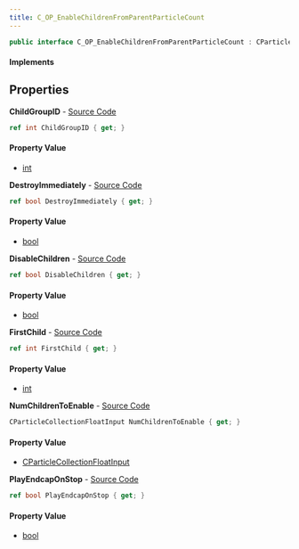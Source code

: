 ```yaml
---
title: C_OP_EnableChildrenFromParentParticleCount
---
```


```csharp
public interface C_OP_EnableChildrenFromParentParticleCount : CParticleFunctionPreEmission, CParticleFunctionOperator, CParticleFunction, ISchemaClass<CParticleFunction>, ISchemaClass<CParticleFunctionOperator>, ISchemaClass<CParticleFunctionPreEmission>, ISchemaClass<C_OP_EnableChildrenFromParentParticleCount>, ISchemaField, ISchemaClass, INativeHandle
```

#### Implements

## Properties

**ChildGroupID** - [Source Code](https://github.com/swiftly-solution/swiftlys2/blob/main/managed/src/SwiftlyS2.Generated/Schemas/Interfaces/C_OP_EnableChildrenFromParentParticleCount.cs#L16)

```csharp
ref int ChildGroupID { get; }
```

#### Property Value

- [int](https://learn.microsoft.com/dotnet/api/system.int32)

**DestroyImmediately** - [Source Code](https://github.com/swiftly-solution/swiftlys2/blob/main/managed/src/SwiftlyS2.Generated/Schemas/Interfaces/C_OP_EnableChildrenFromParentParticleCount.cs#L26)

```csharp
ref bool DestroyImmediately { get; }
```

#### Property Value

- [bool](https://learn.microsoft.com/dotnet/api/system.boolean)

**DisableChildren** - [Source Code](https://github.com/swiftly-solution/swiftlys2/blob/main/managed/src/SwiftlyS2.Generated/Schemas/Interfaces/C_OP_EnableChildrenFromParentParticleCount.cs#L22)

```csharp
ref bool DisableChildren { get; }
```

#### Property Value

- [bool](https://learn.microsoft.com/dotnet/api/system.boolean)

**FirstChild** - [Source Code](https://github.com/swiftly-solution/swiftlys2/blob/main/managed/src/SwiftlyS2.Generated/Schemas/Interfaces/C_OP_EnableChildrenFromParentParticleCount.cs#L18)

```csharp
ref int FirstChild { get; }
```

#### Property Value

- [int](https://learn.microsoft.com/dotnet/api/system.int32)

**NumChildrenToEnable** - [Source Code](https://github.com/swiftly-solution/swiftlys2/blob/main/managed/src/SwiftlyS2.Generated/Schemas/Interfaces/C_OP_EnableChildrenFromParentParticleCount.cs#L20)

```csharp
CParticleCollectionFloatInput NumChildrenToEnable { get; }
```

#### Property Value

- [CParticleCollectionFloatInput](/docs/api/shared/schemadefinitions/cparticlecollectionfloatinput)

**PlayEndcapOnStop** - [Source Code](https://github.com/swiftly-solution/swiftlys2/blob/main/managed/src/SwiftlyS2.Generated/Schemas/Interfaces/C_OP_EnableChildrenFromParentParticleCount.cs#L24)

```csharp
ref bool PlayEndcapOnStop { get; }
```

#### Property Value

- [bool](https://learn.microsoft.com/dotnet/api/system.boolean)

